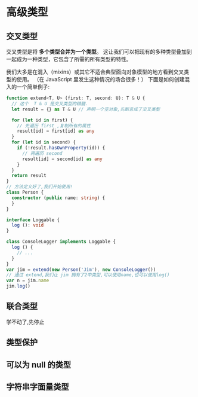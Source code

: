 # 高级类型

## 交叉类型
交叉类型是将 **多个类型合并为一个类型**。 这让我们可以把现有的多种类型叠加到一起成为一种类型，它包含了所需的所有类型的特性。 

我们大多是在混入（mixins）或其它不适合典型面向对象模型的地方看到交叉类型的使用。 （在 JavaScript 里发生这种情况的场合很多！） 下面是如何创建混入的一个简单例子:
```ts
function extend<T, U> (first: T, second: U): T & U {
  // 这个  T & U 是交叉类型的精髓.
  let result = {} as T & U // 声明一个空对象,先断言成了交叉类型

  for (let id in first) { 
    // 先遍历 first ,复制所有的属性
    result[id] = first[id] as any 
  }
  for (let id in second) {
    if (!result.hasOwnProperty(id)) {
      // 再遍历 second
      result[id] = second[id] as any
    }
  }
  return result
}
// 方法定义好了,我们开始使用!
class Person {
  constructor (public name: string) {
  }
}

interface Loggable {
  log (): void
}

class ConsoleLogger implements Loggable {
  log () {
    // ...
  }
}
var jim = extend(new Person('Jim'), new ConsoleLogger())
// 通过 extend,我们让 jim 拥有了2中类型,可以使用name,也可以使用log()
var n = jim.name
jim.log()
```

## 联合类型
学不动了,先停止

## 类型保护

## 可以为 null 的类型

## 字符串字面量类型


